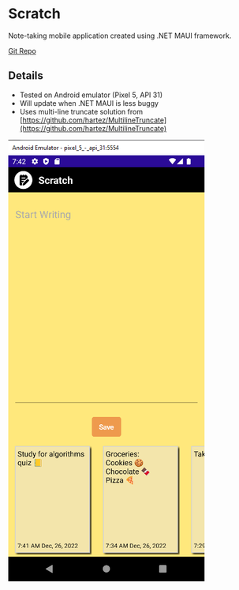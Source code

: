 # Scratch
Note-taking mobile application created using .NET MAUI framework.

[Git Repo](https://github.com/grepsedawkcat/dotnet-maui-application)  

## Details
* Tested on Android emulator (Pixel 5, API 31)
* Will update when .NET MAUI is less buggy
* Uses multi-line truncate solution from [https://github.com/hartez/MultilineTruncate](https://github.com/hartez/MultilineTruncate) 

![Image](Untitled.PNG)
